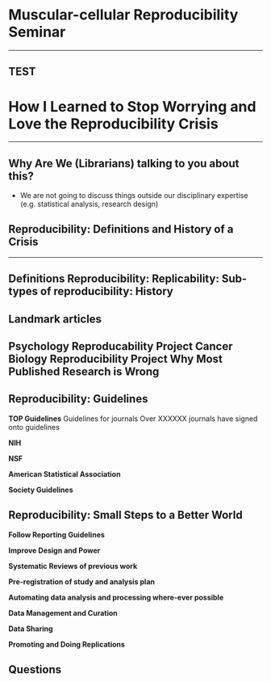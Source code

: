 # Muscular-cellular Reproducibility Seminar
---
TEST
---
# How I Learned to Stop Worrying and Love the Reproducibility Crisis
---
## Why Are We (Librarians) talking to you about this?
- We are not going to discuss things outside our disciplinary expertise (e.g. statistical analysis, research design) 
## Reproducibility: Definitions and History of a Crisis
---
**Definitions**
Reproducibility:
Replicability:
Sub-types of reproducibility: 
**History**
---
Landmark articles
---
Psychology Reproducability Project
Cancer Biology Reproducibility Project
Why Most Published Research is Wrong
---
## Reproducibility: Guidelines

**TOP Guidelines**
Guidelines for journals
Over XXXXXX journals have signed onto guidelines

**NIH**


**NSF**


**American Statistical Association**


**Society Guidelines**



## Reproducibility: Small Steps to a Better World

**Follow Reporting Guidelines**


**Improve Design and Power**


**Systematic Reviews of previous work**


**Pre-registration of study and analysis plan**


**Automating data analysis and processing where-ever possible**


**Data Management and Curation**


**Data Sharing**


**Promoting and Doing Replications**


## Questions

